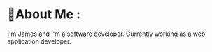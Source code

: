 # 💫About Me :
I'm James and I'm a software developer. Currently working as a web application developer.
